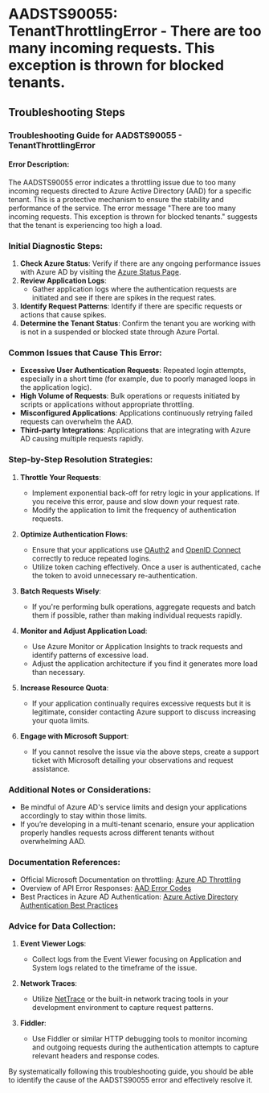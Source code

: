 
# AADSTS90055: TenantThrottlingError - There are too many incoming requests. This exception is thrown for blocked tenants.


## Troubleshooting Steps
### Troubleshooting Guide for AADSTS90055 - TenantThrottlingError

#### Error Description:
The AADSTS90055 error indicates a throttling issue due to too many incoming requests directed to Azure Active Directory (AAD) for a specific tenant. This is a protective mechanism to ensure the stability and performance of the service. The error message "There are too many incoming requests. This exception is thrown for blocked tenants." suggests that the tenant is experiencing too high a load.

### Initial Diagnostic Steps:
1. **Check Azure Status**: Verify if there are any ongoing performance issues with Azure AD by visiting the [Azure Status Page](https://status.azure.com/).
2. **Review Application Logs**:
   - Gather application logs where the authentication requests are initiated and see if there are spikes in the request rates.
3. **Identify Request Patterns**: Identify if there are specific requests or actions that cause spikes. 
4. **Determine the Tenant Status**: Confirm the tenant you are working with is not in a suspended or blocked state through Azure Portal.

### Common Issues that Cause This Error:
- **Excessive User Authentication Requests**: Repeated login attempts, especially in a short time (for example, due to poorly managed loops in the application logic).
- **High Volume of Requests**: Bulk operations or requests initiated by scripts or applications without appropriate throttling.
- **Misconfigured Applications**: Applications continuously retrying failed requests can overwhelm the AAD.
- **Third-party Integrations**: Applications that are integrating with Azure AD causing multiple requests rapidly.

### Step-by-Step Resolution Strategies:
1. **Throttle Your Requests**:
   - Implement exponential back-off for retry logic in your applications. If you receive this error, pause and slow down your request rate.
   - Modify the application to limit the frequency of authentication requests.

2. **Optimize Authentication Flows**:
   - Ensure that your applications use [OAuth2](https://oauth.net/2/) and [OpenID Connect](https://openid.net/connect/) correctly to reduce repeated logins.
   - Utilize token caching effectively. Once a user is authenticated, cache the token to avoid unnecessary re-authentication.

3. **Batch Requests Wisely**:
   - If you're performing bulk operations, aggregate requests and batch them if possible, rather than making individual requests rapidly.

4. **Monitor and Adjust Application Load**:
   - Use Azure Monitor or Application Insights to track requests and identify patterns of excessive load.
   - Adjust the application architecture if you find it generates more load than necessary.

5. **Increase Resource Quota**:
   - If your application continually requires excessive requests but it is legitimate, consider contacting Azure support to discuss increasing your quota limits.

6. **Engage with Microsoft Support**:
   - If you cannot resolve the issue via the above steps, create a support ticket with Microsoft detailing your observations and request assistance.

### Additional Notes or Considerations:
- Be mindful of Azure AD's service limits and design your applications accordingly to stay within those limits.
- If you’re developing in a multi-tenant scenario, ensure your application properly handles requests across different tenants without overwhelming AAD.

### Documentation References:
- Official Microsoft Documentation on throttling: [Azure AD Throttling](https://docs.microsoft.com/en-us/azure/active-directory/develop/access-tokens#throttling)
- Overview of API Error Responses: [AAD Error Codes](https://docs.microsoft.com/en-us/azure/active-directory/develop/reference-aad-tenant-error-codes)
- Best Practices in Azure AD Authentication: [Azure Active Directory Authentication Best Practices](https://docs.microsoft.com/en-us/azure/active-directory/develop/authentication-scenarios)

### Advice for Data Collection:
1. **Event Viewer Logs**:
   - Collect logs from the Event Viewer focusing on Application and System logs related to the timeframe of the issue.
   
2. **Network Traces**:
   - Utilize [NetTrace](https://docs.microsoft.com/en-us/sysinternals/downloads/netmon) or the built-in network tracing tools in your development environment to capture request patterns.
   
3. **Fiddler**:
   - Use Fiddler or similar HTTP debugging tools to monitor incoming and outgoing requests during the authentication attempts to capture relevant headers and response codes.

By systematically following this troubleshooting guide, you should be able to identify the cause of the AADSTS90055 error and effectively resolve it.